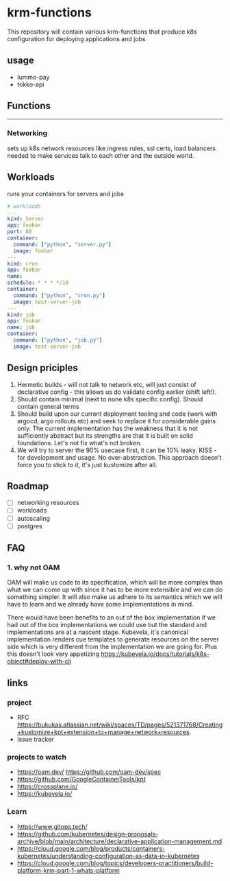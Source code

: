 # krm-functions

This repository will contain various krm-functions that produce k8s configuration for deploying applications and jobs

## usage

- lummo-pay
- tokko-api

## Functions

---

### Networking

sets up k8s network resources like ingress rules, ssl certs, load balancers needed to make services talk to each other
and the outside world.

## Workloads

runs your containers for servers and jobs

```yaml
# workloads
---
kind: Server
app: foobar
port: 80
container:
  command: ["python", "server.py"]
  image: foobar
---
kind: cron
app: foobar
name:
schedule: * * * */10
container:
  command: ["python", "cron.py"]
  image: test-server-job
---
kind: job
app: foobar
name: job
container:
  command: ["python", "job.py"]
  image: test-server-job
```

## Design priciples

1. Hermetic builds - will not talk to network etc, will just consist of declarative config - this allows us do validate config earlier
   (shift left!).
2. Should contain minimal (next to none k8s specific config). Should contain general terms
3. Should build upon our current deployment tooling and code (work with argocd, argo rollouts etc) and seek to replace
   it for considerable gains only. The current implementation has the weakness that it is not sufficiently abstract but
   its strengths are that it is built on solid foundations. Let's not fix what's not broken.
4. We will try to server the 90% usecase first, it can be 10% leaky. KISS - for development and usage. No over-abstraction.
   This approach doesn't force you to stick to it, it's just kustomize after all.

## Roadmap

- [ ] networking resources
- [ ] workloads
- [ ] autoscaling
- [ ] postgres

## FAQ

### 1. why not OAM

OAM will make us code to its specification, which will be more complex than what we can come up with since it has to be
more extensible and we can do something simpler. It will also make us adhere to its semantics which we will have to learn
and we already have some implementations in mind.

There would have been benefits to an out of the box implementation if we had out of the box implementations we could use
but the standard and implementations are at a nascent stage. Kubevela, it's canonical implementation renders cue templates to generate
resources on the server side which is very different from the implementation we are going for. Plus this doesn't look very appetizing
<https://kubevela.io/docs/tutorials/k8s-object#deploy-with-cli>

## links

### project

- RFC <https://bukukas.atlassian.net/wiki/spaces/TD/pages/521371768/Creating+kustomize+kpt+extension+to+manage+network+resources>.
- issue tracker

### projects to watch

- <https://oam.dev/> <https://github.com/oam-dev/spec>
- <https://github.com/GoogleContainerTools/kpt>
- <https://crossplane.io/>
- <https://kubevela.io/>

### Learn

- <https://www.gitops.tech/>
- <https://github.com/kubernetes/design-proposals-archive/blob/main/architecture/declarative-application-management.md>
- <https://cloud.google.com/blog/products/containers-kubernetes/understanding-configuration-as-data-in-kubernetes>
- <https://cloud.google.com/blog/topics/developers-practitioners/build-platform-krm-part-1-whats-platform>
